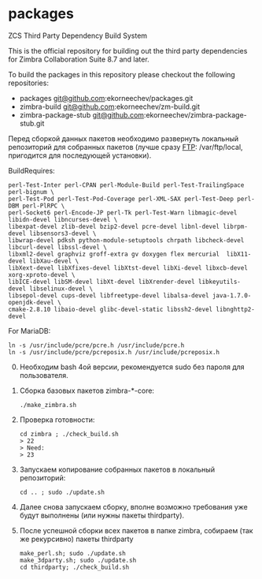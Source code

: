 # packages
ZCS Third Party Dependency Build System

This is the official repository for building out the third party dependencies for Zimbra Collaboration Suite 8.7 and later.

To build the packages in this repository please checkout the following repositories:

  - packages            git@github.com:ekorneechev/packages.git
  - zimbra-build        git@github.com:ekorneechev/zm-build.git
  - zimbra-package-stub git@github.com:ekorneechev/zimbra-package-stub.git

Перед сборкой данных пакетов необходимо развернуть локальный репозиторий для собранных пакетов (лучше сразу [FTP](https://www.altlinux.org/Настройка_FTP): /var/ftp/local, пригодится для последующей установки).

BuildRequires:
    
    perl-Test-Inter perl-CPAN perl-Module-Build perl-Test-TrailingSpace perl-bignum \
    perl-Test-Pod perl-Test-Pod-Coverage perl-XML-SAX perl-Test-Deep perl-DBM perl-PlRPC \
    perl-Socket6 perl-Encode-JP perl-Tk perl-Test-Warn libmagic-devel libidn-devel libncurses-devel \
    libexpat-devel zlib-devel bzip2-devel pcre-devel libnl-devel librpm-devel libsensors3-devel \
    libwrap-devel pdksh python-module-setuptools chrpath libcheck-devel libcurl-devel libssl-devel \
    libxml2-devel graphviz groff-extra gv doxygen flex mercurial  libX11-devel libXau-devel \
    libXext-devel libXfixes-devel libXtst-devel libXi-devel libxcb-devel xorg-xproto-devel \
    libICE-devel libSM-devel libXt-devel libXrender-devel libkeyutils-devel libselinux-devel \
    libsepol-devel cups-devel libfreetype-devel libalsa-devel java-1.7.0-openjdk-devel \
    cmake-2.8.10 libaio-devel glibc-devel-static libssh2-devel libnghttp2-devel

For MariaDB:

    ln -s /usr/include/pcre/pcre.h /usr/include/pcre.h
    ln -s /usr/include/pcre/pcreposix.h /usr/include/pcreposix.h

0. Необходим bash 4ой версии, рекомендуется sudo без пароля для пользователя.
1. Сборка базовых пакетов zimbra-*-core:

       ./make_zimbra.sh
       
2. Проверка готовности:

       cd zimbra ; ./check_build.sh
       > 22
       > Need:
       > 23
3. Запускаем копирование собранных пакетов в локальный репозиторий:

       cd .. ; sudo ./update.sh
4. Далее снова запускаем сборку, вполне возможно требования уже будут выполнены (или нужны пакеты thirdparty).
5. После успешной сборки всех пакетов в папке zimbra, собираем (так же рекурсивно) пакеты thirdparty

       make_perl.sh; sudo ./update.sh
       make_3dparty.sh; sudo ./update.sh
       cd thirdparty; ./check_build.sh
